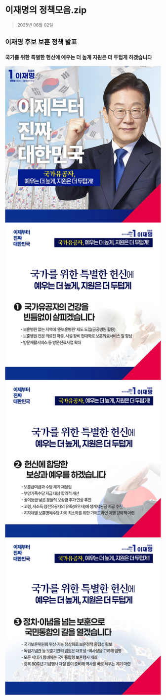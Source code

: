 # 이재명의 정책모음.zip

> 2025년 06월 02일
## 이재명 후보 보훈 정책 발표
### 국가를 위한 특별한 헌신에 예우는 더 높게 지원은 더 두텁게 하겠습니다

![공약 이미지](000.jpg)
![공약 이미지](001.jpg)
![공약 이미지](002.jpg)
![공약 이미지](003.jpg)